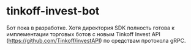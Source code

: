 # tinkoff-invest-bot
Бот пока в разработке.
Хотя директория SDK полность готова к имплементации торговых ботов с новым Tinkoff Invest API (https://github.com/Tinkoff/investAPI) по средствам протокола gRPC.
